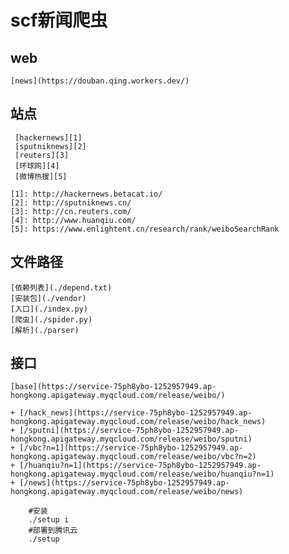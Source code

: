 #  scf新闻爬虫

## web
    [news](https://douban.qing.workers.dev/)

## 站点

     [hackernews][1]
     [sputniknews][2]
     [reuters][3]
     [环球网][4]
     [微博热搜][5]

    [1]: http://hackernews.betacat.io/
    [2]: http://sputniknews.cn/
    [3]: http://cn.reuters.com/
    [4]: http://www.huanqiu.com/
    [5]: https://www.enlightent.cn/research/rank/weiboSearchRank 

## 文件路径

    [依赖列表](./depend.txt)
    [安装包](./vendor)
    [入口](./index.py)
    [爬虫](./spider.py)
    [解析](./parser)

## 接口

    [base](https://service-75ph8ybo-1252957949.ap-hongkong.apigateway.myqcloud.com/release/weibo/)

    + [/hack_news](https://service-75ph8ybo-1252957949.ap-hongkong.apigateway.myqcloud.com/release/weibo/hack_news)
    + [/sputni](https://service-75ph8ybo-1252957949.ap-hongkong.apigateway.myqcloud.com/release/weibo/sputni)
    + [/vbc?n=1](https://service-75ph8ybo-1252957949.ap-hongkong.apigateway.myqcloud.com/release/weibo/vbc?n=2)    
    + [/huanqiu?n=1](https://service-75ph8ybo-1252957949.ap-hongkong.apigateway.myqcloud.com/release/weibo/huanqiu?n=1)
    + [/news](https://service-75ph8ybo-1252957949.ap-hongkong.apigateway.myqcloud.com/release/weibo/news)

```shell
    #安装 
    ./setup i
    #部署到腾讯云 
    ./setup 
```
